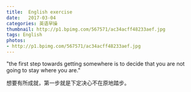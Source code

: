 ```yaml
---
title:  English exercise
date:   2017-03-04
categories: 英语早操
thumbnail: http://p1.bpimg.com/567571/ac34acff48233aef.jpg
tags: English
photos:
- http://p1.bpimg.com/567571/ac34acff48233aef.jpg
---
```


"the first step towards getting somewhere is to decide that you are not going to stay where you are."
<p>想要有所成就，第一步就是下定决心不在原地踏步。</p>
